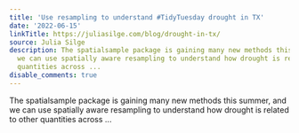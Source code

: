 ```yaml
---
title: 'Use resampling to understand #TidyTuesday drought in TX'
date: '2022-06-15'
linkTitle: https://juliasilge.com/blog/drought-in-tx/
source: Julia Silge
description: The spatialsample package is gaining many new methods this summer, and
  we can use spatially aware resampling to understand how drought is related to other
  quantities across ...
disable_comments: true
---
```

The spatialsample package is gaining many new methods this summer, and we can use spatially aware resampling to understand how drought is related to other quantities across ...